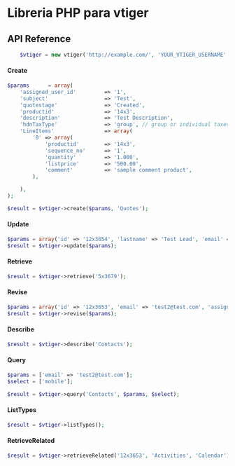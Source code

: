 
# Libreria PHP para vtiger

## API Reference

```php
    $vtiger = new vtiger('http://example.com/', 'YOUR_VTIGER_USERNAME', 'YOUR_VTIGER_ACCESSKEY');
```

#### Create

```php
$params      = array(
    'assigned_user_id'         => '1',
    'subject'                  => 'Test',
    'quotestage'               => 'Created',
    'productid'                => '14x3',
    'description'              => 'Test Description',
    'hdnTaxType'               => 'group', // group or individual taxes are obtained from the application
    'LineItems'                => array(
        '0' => array(
            'productid'        => '14x3',
            'sequence_no'      => '1',
            'quantity'         => '1.000',
            'listprice'        => '500.00',
            'comment'          => 'sample comment product',
        ),

    ),
);

$result = $vtiger->create($params, 'Quotes');
```

#### Update
```php
$params = array('id' => '12x3654', 'lastname' => 'Test Lead', 'email' => 'test@test.com', 'assigned_user_id' => '19x1');
$result = $vtiger->update($params);
```

#### Retrieve
```php
$result = $vtiger->retrieve('5x3679');
```

#### Revise
```php
$params = array('id' => '12x3653', 'email' => 'test2@test.com', 'assigned_user_id' => '19x1');
$result = $vtiger->revise($params);
```

#### Describe
```php
$result = $vtiger->describe('Contacts');
```
#### Query
```php
$params = ['email' => 'test2@test.com'];
$select = ['mobile'];

$result = $vtiger->query('Contacts', $params, $select);
```

#### ListTypes
```php
$result = $vtiger->listTypes();
```

#### RetrieveRelated
```php
$result = $vtiger->retrieveRelated('12x3653', 'Activities', 'Calendar');
```